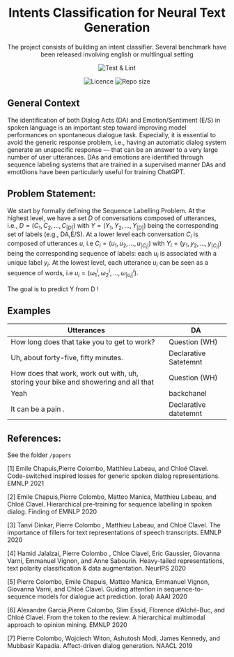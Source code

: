 <h1 align="center">
    Intents Classification for Neural Text Generation 
    <br/>
</h1>

<p align="center">The project consists of building an intent classifier. Several benchmark have been released involving 
english or multlingual setting <br/> </p>

<p align="center">
    <img alt="Test & Lint" src="https://img.shields.io/github/actions/workflow/status/konkinit/intent_classification/test_lint.yaml?label=Lint%20and%20TEST&style=for-the-badge">
</p>

<p align="center">
    <img alt="Licence" src="https://img.shields.io/bower/l/MI?style=for-the-badge"> <img alt="Repo size" src="https://img.shields.io/github/repo-size/konkinit/intent_classification?style=for-the-badge">
</p>

## General Context

The identification of both Dialog Acts (DA) and Emotion/Sentiment (E/S) in spoken language is an important step toward
improving model performances on spontaneous dialogue task. Especially, it is essential to avoid the generic response
problem, i.e., having an automatic dialog system generate an unspecific response — that can be an answer to a very large
number of user utterances. DAs and emotions are identified through sequence labeling systems that are trained in a
supervised manner DAs and emot0ions have been particularly useful for training ChatGPT.

## Problem Statement:

We start by formally defining the Sequence Labelling Problem. At the highest level, we have a set $D$ of conversations
composed of utterances, i.e., $D = (C_1,C_2,\dots,C_{|D|})$ with $Y= (Y_1,Y_2,\dots,Y_{|D|})$ being the corresponding
set of labels (e.g., DA,E/S). At a lower level each conversation $C_i$ is composed of utterances $u$, i.e 
$C_i = (u_1, u_2, \dots, u_{|C_i|})$ with $Y_i = (y_1, y_2, \dots, y_{|C_i|})$ being the corresponding sequence of 
labels: each $u_i$ is associated with a unique label $y_i$. At the lowest level, each utterance $u_i$ can be seen as a 
sequence of words, i.e $u_i = (\omega^i_1, \omega^i_2, \dots, \omega^i_{|u_i|})$.

The goal is to predict Y from D !

## Examples

| Utterances                                                                          | DA                    |
|-------------------------------------------------------------------------------------|-----------------------|
| How long does that take you to get to work?                                         | Question (WH)         |
| Uh, about forty-five, fifty minutes.                                                | Declarative Satetemnt |
| How does that work, work out with, uh, storing your bike and showering and all that | Question (WH)         |
| Yeah                                                                                | backchanel            |
| It can be a pain .                                                                  | Declarative datetemnt |

## References: 
See the folder `/papers`

[1] Emile Chapuis,Pierre Colombo, Matthieu Labeau, and Chloé Clavel. Code-switched inspired losses for generic spoken
dialog representations. EMNLP 2021

[2] Emile Chapuis,Pierre Colombo, Matteo Manica, Matthieu Labeau, and Chloé Clavel. Hierarchical pre-training for
sequence labelling in spoken dialog. Finding of EMNLP 2020

[3] Tanvi Dinkar, Pierre Colombo , Matthieu Labeau, and Chloé Clavel. The importance of fillers for text representations
of speech transcripts. EMNLP 2020

[4] Hamid Jalalzai, Pierre Colombo , Chloe Clavel, Eric Gaussier, Giovanna Varni, Emmanuel Vignon, and Anne Sabourin.
Heavy-tailed representations, text polarity classification & data augmentation. NeurIPS 2020

[5] Pierre Colombo, Emile Chapuis, Matteo Manica, Emmanuel Vignon, Giovanna Varni, and Chloé Clavel. Guiding attention
in sequence-to-sequence models for dialogue act prediction. (oral) AAAI 2020

[6] Alexandre Garcia,Pierre Colombo, Slim Essid, Florence d’Alché-Buc, and Chloé Clavel. From the token to the review: A
hierarchical multimodal approach to opinion mining. EMNLP 2020

[7] Pierre Colombo, Wojciech Witon, Ashutosh Modi, James Kennedy, and Mubbasir Kapadia. Affect-driven dialog generation.
NAACL 2019
